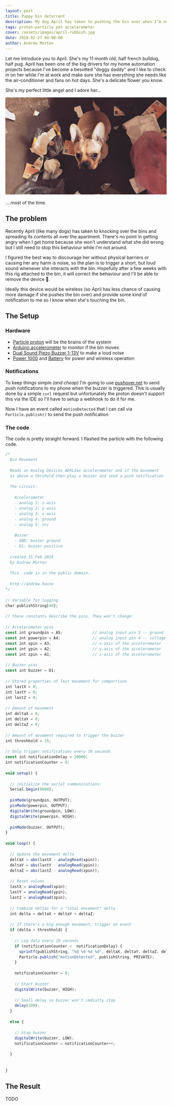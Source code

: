 ```yaml
---
layout: post
title: Puppy bin deterrent
description: My dog April has taken to pushing the bin over when I’m not home. So lets hook up a device to correct this behaviour when I’m not at home.
tags: proton-particle pet accelerometer
cover: /assets/images/april-rubbish.jpg
date: 2018-02-27 04:00:00
author: Andrew Morton
---
```


Let me introduce you to April. She's my 11 month old, half french bulldog, half pug. April has been one of the big drivers for my home automation projects because I've become a besotted "doggy daddy" and I like to check in on her while I'm at work and make sure she has everything she needs like  the air-conditioner and fans on hot days. She's a delicate flower you know.

She's my perfect little angel and I adore her...

![april in rubish](/assets/images/april-rubbish.jpg)

....most of the time.


## The problem

Recently April (like many dogs) has taken to knocking over the bins and spreading its contents all over the apartment. There's no point in getting angry when I get home because she won't understand what she did wrong but I still need to stop this behaviour while I'm not around.

I figured the best way to discourage her without physical barriers or causing her any harm is noise, so the plan is to trigger a short, but loud sound whenever she interacts with the bin. Hopefully after a few weeks with this rig attached to the bin, it will correct the behaviour and I'll be able to remove the device 🤞.

Ideally this device would be wireless (so April has less chance of causing more damage if she pushes the bin over) and provide some kind of notification to me so I know when she's touching the bin.

## The Setup

### Hardware

- [Particle proton](https://www.amazon.com/ZIYUN-Particle-Photon/dp/B01EX9LUT8/ref=sr_1_11?s=industrial&ie=UTF8&qid=1518176225&sr=1-11&keywords=particle+photon) will be the brains of the system
- [Arduino accelerometer](https://www.amazon.com/ADXL335-Accelerometer-Angular-Transducer-Arduino/dp/B076PZGMB2/ref=sr_1_5?ie=UTF8&qid=1518176099&sr=8-5&keywords=3-Axis+Accelerometer+Module+for+Arduino) to monitor if the bin moves
- [Dual Sound Piezo Buzzer 1-13V](https://www.jaycar.com.au/dual-sound-piezo-buzzer-1-13v/p/AB3456) to make a loud noise
- [Power 1000](http://todo.com) and [Battery](http://todo.com) for power and wireless operation


### Notifications

To keep things simple *(and cheap)* I'm going to use [pushover.net](https://pushover.net) to send push notifications to my phone when the buzzer is triggered. This is usually done by a simple ```curl``` request but unfortunately the proton doesn't support this via the IDE so I'll have to setup a webhook to do it for me.

<amp-img src="{{ site.baseurl }}assets/images/dog-bin-webhook.png" width="1330" height="1552" layout="responsive" alt="" class="mb3"></amp-img>

Now I have an event called ```motionDetected``` that I can call via ```Particle.publish()``` to send the push notification.


### The code

The code is pretty straight forward. I flashed the particle with the following code. 

```javascript
/*
  Bin Movement

  Reads an Analog Devices ADXL3xx accelerometer and if the movement
  is above a thrshold then play a buzzer and send a push notification

  The circuit:
  
    Accelerometer
    - analog 1: z-axis
    - analog 2: y-axis
    - analog 3: x-axis
    - analog 4: ground
    - analog 5: vcc
  
    Buzzer
    - GND: buzzer ground
    - D1: buzzer positive

  created 15 Feb 2018 
  by Andrew Morton

  This  code is in the public domain.

  http://andrew.house
*/

// Variable for logging
char publishString[40];

// these constants describe the pins. They won't change:

// Accelerometer pins
const int groundpin = A5;             // analog input pin 5 -- ground
const int powerpin = A4;              // analog input pin 4 -- voltage
const int xpin = A3;                  // x-axis of the accelerometer
const int ypin = A2;                  // y-axis of the accelerometer
const int zpin = A1;                  // z-axis of the accelerometer

// Buzzer pins
const int buzzer = D1;

// Stored properties of last movement for comparrison
int lastX = 0;
int lastY = 0;
int lastZ = 0;

// Amount of movement
int deltaX = 0;
int deltaY = 0;
int deltaZ = 0;

// Amount of movement required to trigger the buzzer
int threshhold = 15;

// Only trigger notifications every 10 seconds
const int notificationDelay = 10000;
int notificationCounter = 0;

void setup() {
    
  // initialize the serial communications:
  Serial.begin(9600);

  pinMode(groundpin, OUTPUT);
  pinMode(powerpin, OUTPUT);
  digitalWrite(groundpin, LOW);
  digitalWrite(powerpin, HIGH);

  pinMode(buzzer, OUTPUT);
}

void loop() {

  // Update the movement delta
  deltaX = abs(lastX - analogRead(xpin));
  deltaY = abs(lastY - analogRead(ypin));
  deltaZ = abs(lastZ - analogRead(zpin));

  // Reset values
  lastX = analogRead(xpin);
  lastY = analogRead(ypin);
  lastZ = analogRead(zpin);

  // Combine deltas for a "total movement" delta
  int delta = deltaX + deltaY + deltaZ;
    
  // If there's a big enough movement, trigger an event
  if (delta > threshhold) {
    
    // Log data every 10 seconds
    if (notificationCounter <  notificationDelay) {
      sprintf(publishString, "%d %d %d %d", deltaX, deltaY, deltaZ, delta);
      Particle.publish("motionDetected", publishString, PRIVATE);
    }
    
    notificationCounter = 0;

    // Start buzzer
    digitalWrite(buzzer, HIGH);
    
    // Small delay so buzzer won't imdialty stop
    delay(100);
  } 
  
  else {
      
    // Stop buzzer
    digitalWrite(buzzer, LOW);
    notificationCounter = notificationCounter++;
    
  }


}

```

## The Result

TODO


